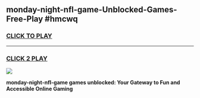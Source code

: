 
## monday-night-nfl-game-Unblocked-Games-Free-Play #hmcwq
<h3>
<a href="https://us.freeplayer.one?title=monday-night-nfl-game&ref=9M">CLICK TO PLAY</a></h3>
<hr>

<h3>
<a href="https://us.freeplayer.one?title=monday-night-nfl-game&ref=9M">CLICK 2 PLAY</a>
  
</h3>

<a href="https://us.freeplayer.one?title=monday-night-nfl-game&ref=9M"><img src="https://clearcache.store/games.png"></a>


**monday-night-nfl-game games unblocked: Your Gateway to Fun and Accessible Online Gaming**

